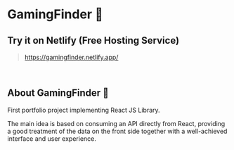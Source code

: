# GamingFinder 🔎

## Try it on Netlify (Free Hosting Service)

> https://gamingfinder.netlify.app/

<br>

## About GamingFinder 🔎

First portfolio project implementing React JS Library.

The main idea is based on consuming an API directly from React, providing a good treatment of the data on the front side together with a well-achieved interface and user experience.
